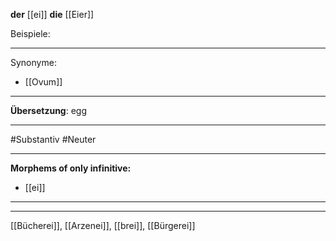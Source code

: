 **der** [[ei]]
**die** [[Eier]]

Beispiele:

---

Synonyme:

- [[Ovum]]

---

**Übersetzung**: egg

---

#Substantiv
#Neuter

---

**Morphems of only infinitive:**

- [[ei]]

---

---

[[Bücherei]], [[Arzenei]], [[brei]], [[Bürgerei]]
